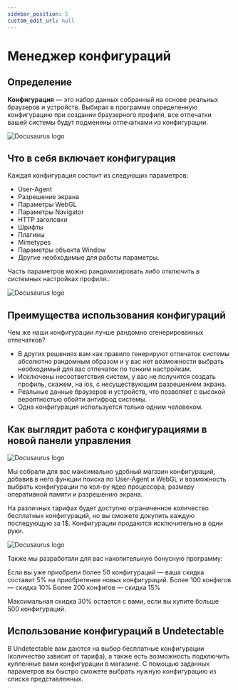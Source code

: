 ```yaml
---
sidebar_position: 5
custom_edit_url: null
---
```


# Менеджер конфигураций

## Определение

**Конфигурация** — это набор данных собранный на основе реальных браузеров и устройств. Выбирая в программе определенную конфигурацию при создании браузерного профиля, все отпечатки вашей системы будут подменены отпечатками из конфигурации.

![Docusaurus logo](/img/rus/sw/configuration-store-3.png)

## Что в себя включает конфигурация

Каждая конфигурация состоит из следующих параметров: 

- User-Agent
- Разрешение экрана
- Параметры WebGL 
- Параметры Navigator 
- HTTP заголовки
- Шрифты 
- Плагины
- Mimetypes 
- Параметры объекта Window 
- Другие необходимые для работы параметры.

Часть параметров можно рандомизировать либо отключить в системных настройках профиля..

![Docusaurus logo](/img/rus/sw/hardware-fingerprints.png)

## Преимущества использования конфигураций

Чем же наши конфигурации лучше рандомно сгенерированных отпечатков?

- В других решениях вам как правило генерируют отпечаток системы абсолютно рандомным образом и у вас нет возможности выбрать необходимый для вас отпечаток по тонким настройкам.
- Исключены несоответствия систем, у вас не получится создать профиль, скажем, на ios, с несуществующим разрешением экрана.
- Реальные данные браузеров и устройств, что позволяет с высокой вероятностью обойти антифрод системы.
- Одна конфигурация используется только одним человеком.

## Как выглядит работа с конфигурациями в новой панели управления

![Docusaurus logo](/img/rus/sw/configuration-store-1.png)

Мы собрали для вас максимально удобный магазин конфигураций, добавив в него функции поиска по User-Agent и WebGL и возможность выбрать конфигурации по кол-ву ядер процессора, размеру оперативной памяти и разрешению экрана. 

На различных тарифах будет доступно ограниченное количество бесплатных конфигураций, но вы сможете докупить каждую последующую за 1$. Конфигурации продаются исключительно в одни руки. 

![Docusaurus logo](/img/rus/sw/configuration-store-2.png)

Также мы разработали для вас накопительную бонусную программу: 

Если вы уже приобрели более 50 конфигураций — ваша скидка составит 5% на приобретение новых конфигураций.
Более 100 конфигов — скидка 10%
Более 200 конфигов — скидка 15%

Максимальная скидка 30% остается с вами, если вы купите больше 500 конфигураций.

## Использование конфигураций в Undetectable

В Undetectable вам даются на выбор бесплатные конфигурации (количество зависит от тарифа), а также есть возможность подключить купленные вами конфигурации в магазине. С помощью заданных параметров вы быстро сможете выбрать нужную конфигурацию из списка представленных.
